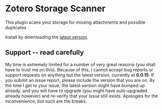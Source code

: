 # Zotero Storage Scanner

This plugin scans your storage for missing attachments and possible duplicates

Install by downloading the [latest version](https://raw.github.com/ReichenHack/zotero-storage-scanner/master/zotero-storage-scanner-0.0.15.xpi).

## Support -- read carefully

My time is extremely limited for a number of very great reasons (you shall have to trust me on this). Because of this, I cannot accept bug reports
or support requests on anything but the latest version, currently at **0.0.15**. If you submit an issue report,
please include the version that you are on. By the time I get to your issue, the latest version might have bumped up already, and you
will have to upgrade (you might have auto-upgraded already however) and re-verify that your issue still exists. Apologies for the inconvenience, but such
are the breaks.
